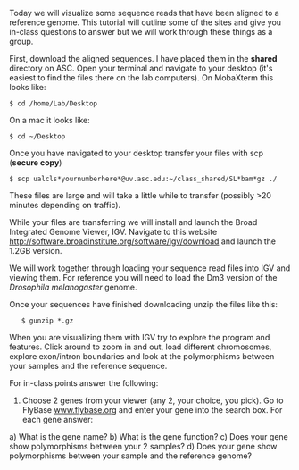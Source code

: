 Today we will visualize some sequence reads that have been aligned to a reference genome. This tutorial will outline some of the sites and give you in-class questions to answer but we will work through these things as a group.

First, download the aligned sequences. I have placed them in the **shared** directory on ASC. Open your terminal and navigate to your desktop (it's easiest to find the files there on the lab computers). On MobaXterm this looks like:

    $ cd /home/Lab/Desktop

On a mac it looks like:

    $ cd ~/Desktop
    
Once you have navigated to your desktop transfer your files with scp (**secure copy**)

    $ scp ualcls*yournumberhere*@uv.asc.edu:~/class_shared/SL*bam*gz ./

These files are large and will take a little while to transfer (possibly >20 minutes depending on traffic).

While your files are transferring we will install and launch the Broad Integrated Genome Viewer, IGV. Navigate to this website http://software.broadinstitute.org/software/igv/download and launch the 1.2GB version. 

We will work together through loading your sequence read files into IGV and viewing them. For reference you will need to load the Dm3 version of the *Drosophila melanogaster* genome. 

Once your sequences have finished downloading unzip the files like this:

       $ gunzip *.gz

When you are visualizing them with IGV try to explore the program and features. Click around to zoom in and out, load different chromosomes, explore exon/intron boundaries and look at the polymorphisms between your samples and the reference sequence. 

For in-class points answer the following:

1) Choose 2 genes from your viewer (any 2, your choice, you pick). Go to FlyBase www.flybase.org and enter your gene into the search box. For each gene answer: 

  a) What is the gene name?
  b) What is the gene function?
  c) Does your gene show polymorphisms between your 2 samples? 
  d) Does your gene show polymorphisms between your sample and the reference genome? 
